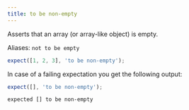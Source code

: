 ```yaml
---
title: to be non-empty
---
```

Asserts that an array (or array-like object) is empty.

Aliases: `not to be empty`

```javascript
expect([1, 2, 3], 'to be non-empty');
```

In case of a failing expectation you get the following output:

```javascript
expect([], 'to be non-empty');
```

```output
expected [] to be non-empty
```

